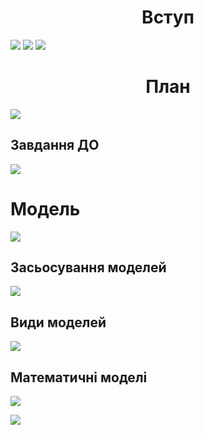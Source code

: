 # <center>Вступ</center>


![](img/1slide.png)
![](img/2.png)
![](img/3.png)
# <center>План</center>
![](img/plane.png)

## Завдання ДО
![](img/DO_tasks.png)

# Модель
![](img/Model.png)
## Засьосування моделей
![](img/Model_using.png)

## Види моделей
![](img/Modeling_type.png)

## Математичні моделі
![](img/Math_model.png)

![](img/Math_model2.png)

